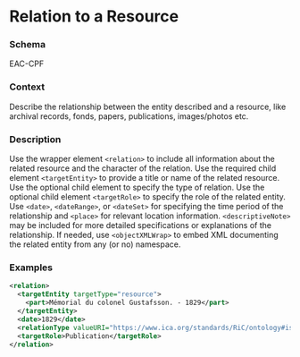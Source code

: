 # Relation to a Resource

### Schema
EAC-CPF
### Context
Describe the relationship between the entity described and a resource, like archival records, fonds, papers, publications, images/photos etc.
### Description
Use the wrapper element `<relation>` to include all information about the related resource and the character of the relation. Use the required child element `<targetEntity>` to provide a title or name of the related resource. Use the optional child element <relationType> to specify the type of relation. Use the optional child element `<targetRole>` to specify the role of the related entity. Use `<date>`, `<dateRange>`, or `<dateSet>` for specifying the time period of the relationship and `<place>` for relevant location information. `<descriptiveNote>` may be included for more detailed specifications or explanations of the relationship.
If needed, use `<objectXMLWrap>` to embed XML documenting the related entity from any (or no) namespace. 
### Examples
```xml
<relation>
  <targetEntity targetType="resource">
    <part>Mémorial du colonel Gustafsson. - 1829</part>
  </targetEntity>
  <date>1829</date>
  <relationType valueURI="https://www.ica.org/standards/RiC/ontology#isCreatorOf" vocabularySource="RiC-O" vocabularySourceURI="https://www.ica.org/standards/RiC/ontology">is creator of</relationType>
  <targetRole>Publication</targetRole>
</relation>
```
